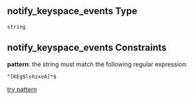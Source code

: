 ## notify\_keyspace\_events Type

`string`

## notify\_keyspace\_events Constraints

**pattern**: the string must match the following regular expression:&#x20;

```regexp
^[KEg$lshzxeA]*$
```

[try pattern](https://regexr.com/?expression=%5E%5BKEg%24lshzxeA%5D*%24 "try regular expression with regexr.com")
